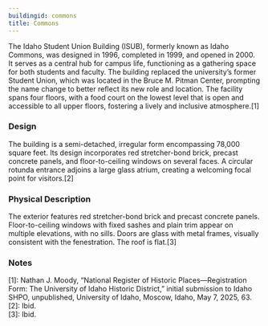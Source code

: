 ```yaml
---
buildingid: commons
title: Commons
---
```


The Idaho Student Union Building (ISUB), formerly known as Idaho Commons, was designed in 1996, completed in 1999, and opened in 2000. It serves as a central hub for campus life, functioning as a gathering space for both students and faculty. The building replaced the university’s former Student Union, which was located in the Bruce M. Pitman Center, prompting the name change to better reflect its new role and location. The facility spans four floors, with a food court on the lowest level that is open and accessible to all upper floors, fostering a lively and inclusive atmosphere.[1]

### Design
The building is a semi-detached, irregular form encompassing 78,000 square feet. Its design incorporates red stretcher-bond brick, precast concrete panels, and floor-to-ceiling windows on several faces. A circular rotunda entrance adjoins a large glass atrium, creating a welcoming focal point for visitors.[2]

### Physical Description
The exterior features red stretcher-bond brick and precast concrete panels. Floor-to-ceiling windows with fixed sashes and plain trim appear on multiple elevations, with no sills. Doors are glass with metal frames, visually consistent with the fenestration. The roof is flat.[3]
### Notes  
[1]: Nathan J. Moody, “National Register of Historic Places—Registration Form: The University of Idaho Historic District,” initial submission to Idaho SHPO, unpublished, University of Idaho, Moscow, Idaho, May 7, 2025, 63.  
[2]: Ibid.  
[3]: Ibid. 